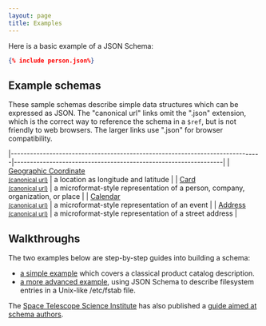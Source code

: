 ```yaml
---
layout: page
title: Examples
---
```


Here is a basic example of a JSON Schema:

```json
{% include person.json%}
```

Example schemas
---------------

These sample schemas describe simple data structures which can be expressed as JSON.  The "canonical url" links omit the ".json" extension, which is the correct
way to reference the schema in a ``$ref``, but is not friendly to web browsers.
The larger links use ".json" for browser compatibility.

|------------------------------------------------------------------------------|-----------------------------------------------------------------|
| [Geographic Coordinate](example/geo.json) <br> [<small>(canonical url)</small>](geo) | a location as longitude and latitude                            |
| [Card](example/card.json) <br> [<small>(canonical url)</small>](card)                | a microformat-style representation of a person, company, organization, or place |
| [Calendar](example/calendar.json) <br> [<small>(canonical url)</small>](calendar)              | a microformat-style representation of an event                  |
| [Address](example/address.json) <br> [<small>(canonical url)</small>](address)             | a microformat-style representation of a street address          |

Walkthroughs
------------

The two examples below are step-by-step guides into building a schema:

-   [a simple example](example1.md) which covers a classical product catalog description.
-   [a more advanced example](example2.md), using JSON Schema to describe filesystem entries in a Unix-like /etc/fstab file.

The [Space Telescope Science Institute](http://www.stsci.edu/) has also published a [guide aimed at schema authors](http://spacetelescope.github.io/understanding-json-schema/).
